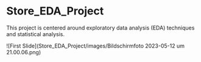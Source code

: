 # Store_EDA_Project

This project is centered around exploratory data analysis (EDA) techniques and statistical analysis.


![First Slide](Store_EDA_Project/images/Bildschirmfoto 2023-05-12 um 21.00.06.png)
